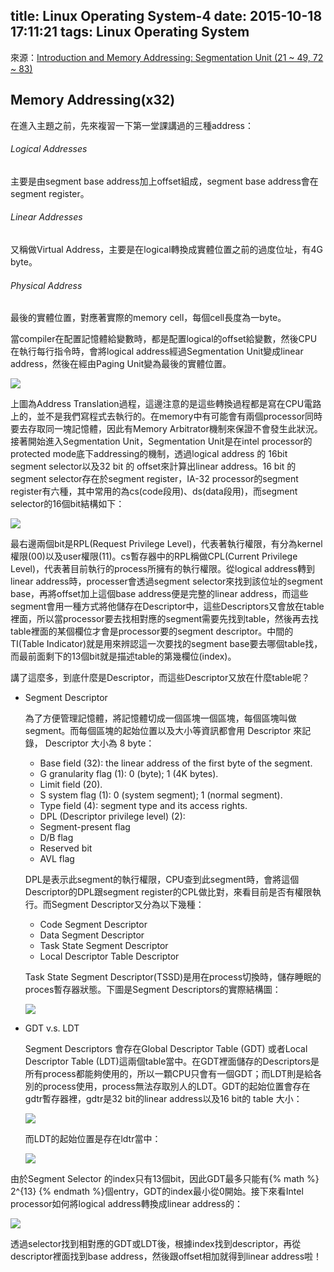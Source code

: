title: Linux Operating System-4
date: 2015-10-18 17:11:21
tags: Linux Operating System
---
來源：[Introduction and Memory Addressing: Segmentation Unit (21 ~ 49, 72 ~ 83)](http://www.csie.ncu.edu.tw/~hsufh/COURSES/FALL2015/linuxLecture_3_9-2.ppt)

<h2> Memory Addressing(x32) </h2>

在進入主題之前，先來複習一下第一堂課講過的三種address：  
<h6> Logical Addresses </h6>
主要是由segment base address加上offset組成，segment base address會在segment register。  
<h6> Linear Addresses </h6>
又稱做Virtual Address，主要是在logical轉換成實體位置之前的過度位址，有4G byte。  
<h6> Physical Address </h6>
最後的實體位置，對應著實際的memory cell，每個cell長度為一byte。

當compiler在配置記憶體給變數時，都是配置logical的offset給變數，然後CPU在執行每行指令時，會將logical address經過Segmentation Unit變成linear address，然後在經由Paging Unit變為最後的實體位置。

![](/images/address_trans.jpg)

上圖為Address Translation過程，這邊注意的是這些轉換過程都是寫在CPU電路上的，並不是我們寫程式去執行的。在memory中有可能會有兩個processor同時要去存取同一塊記憶體，因此有Memory Arbitrator機制來保證不會發生此狀況。  
接著開始進入Segmentation Unit，Segmentation Unit是在intel processor的protected mode底下addressing的機制，透過logical address 的 16bit segment selector以及32 bit 的 offset來計算出linear address。16 bit 的segment selector存在於segment register，IA-32 processor的segment register有六種，其中常用的為cs(code段用)、ds(data段用)，而segment selector的16個bit結構如下：

![](/images/segment_selector.jpg)

最右邊兩個bit是RPL(Request Privilege Level)，代表著執行權限，有分為kernel權限(00)以及user權限(11)。cs暫存器中的RPL稱做CPL(Current Privilege Level)，代表著目前執行的process所擁有的執行權限。從logical address轉到linear address時，processer會透過segment selector來找到該位址的segment base，再將offset加上這個base address便是完整的linear address，而這些segment會用一種方式將他儲存在Descriptor中，這些Descriptors又會放在table裡面，所以當processor要去找相對應的segment需要先找到table，然後再去找table裡面的某個欄位才會是processor要的segment descriptor。中間的TI(Table Indicator)就是用來辨認這一次要找的segment base要去哪個table找，而最前面剩下的13個bit就是描述table的第幾欄位(index)。

講了這麼多，到底什麼是Descriptor，而這些Descriptor又放在什麼table呢？
*   Segment Descriptor 

    為了方便管理記憶體，將記憶體切成一個區塊一個區塊，每個區塊叫做segment。而每個區塊的起始位置以及大小等資訊都會用 Descriptor 來記錄， Descriptor 大小為 8 byte：

    +   Base field (32): the linear address of the first byte of the segment.
    +   G granularity flag (1): 0 (byte); 1 (4K bytes).
    +   Limit field (20).
    +   S system flag (1): 0 (system segment); 1 (normal segment).
    +   Type field (4): segment type and its access rights.
    +   DPL (Descriptor privilege level) (2):
    +   Segment-present flag
    +   D/B flag
    +   Reserved bit
    +   AVL flag

    DPL是表示此segment的執行權限，CPU查到此segment時，會將這個Descriptor的DPL跟segment register的CPL做比對，來看目前是否有權限執行。而Segment Descriptor又分為以下幾種：

    +   Code Segment Descriptor
    +   Data Segment Descriptor
    +   Task State Segment Descriptor 
    +   Local Descriptor Table Descriptor 

    Task State Segment Descriptor(TSSD)是用在process切換時，儲存睡眠的proces暫存器狀態。下圖是Segment Descriptors的實際結構圖：

    ![](/images/segment_descriptor.jpg)

*   GDT v.s. LDT

    Segment Descriptors 會存在Global Descriptor Table (GDT) 或者Local Descriptor Table (LDT)這兩個table當中。在GDT裡面儲存的Descriptors是所有process都能夠使用的，所以一顆CPU只會有一個GDT；而LDT則是給各別的process使用，process無法存取別人的LDT。GDT的起始位置會存在gdtr暫存器裡，gdtr是32 bit的linear address以及16 bit的 table 大小：

    ![](/images/gdtr.jpg)

    而LDT的起始位置是存在ldtr當中：

    ![](/images/ldtr.jpg)

由於Segment Selector 的index只有13個bit，因此GDT最多只能有{% math %} 2^{13} {% endmath %}個entry，GDT的index最小從0開始。接下來看Intel processor如何將logical address轉換成linear address的：
 
![](/images/trans_address.jpg)

透過selector找到相對應的GDT或LDT後，根據index找到descriptor，再從descriptor裡面找到base address，然後跟offset相加就得到linear address啦！

